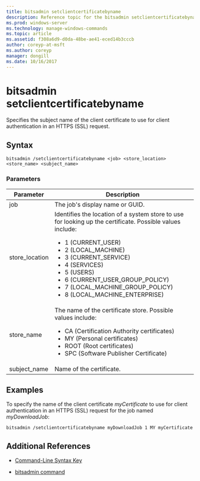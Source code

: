```yaml
---
title: bitsadmin setclientcertificatebyname
description: Reference topic for the bitsadmin setclientcertificatebyname command, which specifies the subject name of the client certificate to use for client authentication in an HTTPS (SSL) request.
ms.prod: windows-server
ms.technology: manage-windows-commands
ms.topic: article
ms.assetid: f308a6d9-d0da-48be-ae41-eced14b3cccb
author: coreyp-at-msft
ms.author: coreyp
manager: dongill
ms.date: 10/16/2017
---
```


# bitsadmin setclientcertificatebyname

Specifies the subject name of the client certificate to use for client authentication in an HTTPS (SSL) request.

## Syntax

```
bitsadmin /setclientcertificatebyname <job> <store_location> <store_name> <subject_name>
```

### Parameters

| Parameter | Description |
| -------------- | -------------- |
| job | The job's display name or GUID. |
| store_location | Identifies the location of a system store to use for looking up the certificate. Possible values include:<ul><li>1 (CURRENT_USER)</li><li>2 (LOCAL_MACHINE)</li><li>3 (CURRENT_SERVICE)</li><li>4 (SERVICES)</li><li>5 (USERS)</li><li>6 (CURRENT_USER_GROUP_POLICY)</li><li>7 (LOCAL_MACHINE_GROUP_POLICY)</li><li>8 (LOCAL_MACHINE_ENTERPRISE)</li></ul> |
| store_name | The name of the certificate store. Possible values include:<ul><li>CA (Certification Authority certificates)</li><li>MY (Personal certificates)</li><li>ROOT (Root certificates)</li><li>SPC (Software Publisher Certificate)</li></ul> |
| subject_name | Name of the certificate. |

## Examples

To specify the name of the client certificate *myCertificate* to use for client authentication in an HTTPS (SSL) request for the job named *myDownloadJob*:

```
bitsadmin /setclientcertificatebyname myDownloadJob 1 MY myCertificate
```

## Additional References

- [Command-Line Syntax Key](command-line-syntax-key.md)

- [bitsadmin command](bitsadmin.md)
